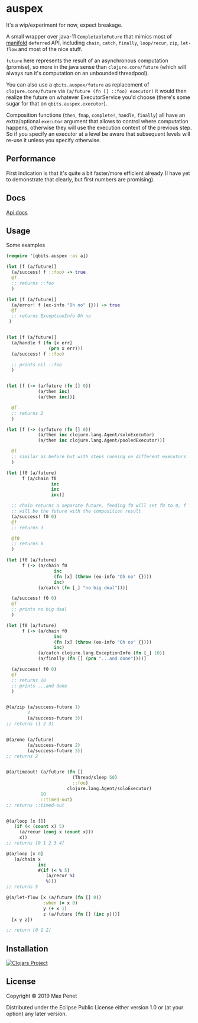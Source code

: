 # auspex

It's a wip/experiment for now, expect breakage.

A small wrapper over java-11 `CompletableFuture` that mimics most of
[manifold](https://github.com/ztellman/manifold) `deferred` API,
including `chain`, `catch`, `finally`, `loop/recur`, `zip`, `let-flow`
and most of the nice stuff.

`future` here represents the result of an asynchronous computation
(promise), so more in the java sense than `clojure.core/future` (which
will always run it's computation on an unbounded threadpool).

You can also use a `qbits.auspex/future` as replacement of
`clojure.core/future` via `(a/future (fn [] ::foo) executor)` it would
then realize the future on whatever ExecutorService you'd choose
(there's some sugar for that on `qbits.auspex.executor`).

Composition functions (`then`, `fmap`, `complete!`, `handle`,
`finally`) all have an extra/optional `executor` argument that allows
to control where computation happens, otherwise they will use the
execution context of the previous step.  So if you specify an executor
at a level be aware that subsequent levels will re-use it unless you
specify otherwise.

## Performance

First indication is that it's quite a bit faster/more efficient already (I
have yet to demonstrate that clearly, but first numbers are
promising).

## Docs

[Api docs](https://mpenet.github.io/auspex/index.html)

## Usage

Some examples

```clj
(require '[qbits.auspex :as a])

(let [f (a/future)]
  (a/success! f ::foo) -> true
  @f
  ;; returns ::foo
  )

(let [f (a/future)]
  (a/error! f (ex-info "Oh no" {})) -> true
  @f
  ;; returns ExceptionInfo Oh no
 )


(let [f (a/future)]
  (a/handle f (fn [x err]
                (prn x err)))
  (a/success! f ::foo)

  ;; prints nil ::foo
  )


(let [f (-> (a/future (fn [] 0))
            (a/then inc)
            (a/then inc))]

  @f
  ;; returns 2
  )

(let [f (-> (a/future (fn [] 0))
            (a/then inc clojure.lang.Agent/soloExecutor)
            (a/then inc clojure.lang.Agent/pooledExecutor))]

  @f
  ;; similar as before but with steps running on different executors
  )

(let [f0 (a/future)
      f (a/chain f0
                 inc
                 inc
                 inc)]

  ;; chain returns a separate future, feeding f0 will set f0 to 0, f
  ;; will be the future with the composition result
  (a/success! f0 0)
  @f
  ;; returns 3

  @f0
  ;; returns 0
  )

(let [f0 (a/future)
      f (-> (a/chain f0
                  inc
                  (fn [x] (throw (ex-info "Oh no" {})))
                  inc)
            (a/catch (fn [_] "no big deal")))]

  (a/success! f0 0)
  @f
  ;; prints no big deal
  )

(let [f0 (a/future)
      f (-> (a/chain f0
                  inc
                  (fn [x] (throw (ex-info "Oh no" {})))
                  inc)
            (a/catch clojure.lang.ExceptionInfo (fn [_] 10))
            (a/finally (fn [] (prn "...and done"))))]

  (a/success! f0 0)
  @f
  ;; returns 10
  ;; prints ...and done
  )


@(a/zip (a/success-future 1)
        2
        (a/success-future 3))
;; returns (1 2 3)


@(a/one (a/future)
        (a/success-future 2)
        (a/success-future 3))
;; returns 2


@(a/timeout! (a/future (fn []
                         (Thread/sleep 50)
                         ::foo)
                       clojure.lang.Agent/soloExecutor)
             10
             ::timed-out)
;; returns ::timed-out


@(a/loop [x []]
   (if (< (count x) 5)
     (a/recur (conj x (count x)))
     x))
;; returns [0 1 2 3 4]

@(a/loop [x 0]
   (a/chain x
            inc
            #(if (< % 5)
               (a/recur %)
               %)))
;; returns 5

@(a/let-flow [x (a/future (fn [] 0))
              :when (= x 0)
              y (+ x 1)
              z (a/future (fn [] (inc y)))]
  [x y z])

;; return [0 1 2]

```

## Installation

[![Clojars Project](https://img.shields.io/clojars/v/cc.qbits/auspex.svg)](https://clojars.org/cc.qbits/auspex)

## License

Copyright © 2019 Max Penet

Distributed under the Eclipse Public License either version 1.0 or (at
your option) any later version.
